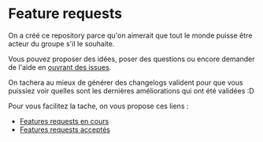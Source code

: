 # Feature requests

On a créé ce repository parce qu'on aimerait que tout le monde puisse être acteur du groupe s'il le souhaite.

Vous pouvez proposer des idées, poser des questions ou encore demander de l'aide en [ouvrant des issues](https://github.com/bourg-encode/features/issues).

On tachera au mieux de générer des changelogs valident pour que vous puissiez voir quelles sont les dernières améliorations qui ont été validées :D

Pour vous facilitez la tache, on vous propose ces liens :

- [Features requests en cours](https://github.com/bourg-encode/features/issues?utf8=%E2%9C%93&q=is%3Aissue%20is%3Aopened)
- [Features requests acceptés](https://github.com/bourg-encode/features/pulls?utf8=%E2%9C%93&q=is%3Apr%20is%3Amerged)
